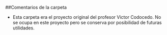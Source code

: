 ##Comentarios de la carpeta
- Esta carpeta era el proyecto original del profesor Victor Codocedo. No se ocupa en este proyecto pero se conserva por posibilidad de futuras utilidades.